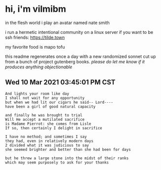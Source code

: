 # hi, i'm vilmibm

in the flesh world i play an avatar named nate smith

i run a hermetic intentional community on a linux server if you want to be ssh friends: https://tilde.town

my favorite food is mapo tofu

this readme regenerates once a day with a new randomized sonnet cut up from a bunch of project gutenberg books.
_please do let me know if it produces anything objectionable_

## Wed 10 Mar 2021 03:45:01 PM CST

    And lights your room like day
    I shall not wait for any opportunity
    but when we had lit our cigars he said-- Lord----
    have been a girl of good natural capacity
    
    and finally he was brought to trial
    Will He accept a mutilated sacrifice
    is Madame Pierrot: she comes from Lisle
    If so, then certainly I delight in sacrifice
    
    I have no method; and sometimes I say
    they had, even in relatively modern days
    2 divided what it was judicious to say
    she seemed brighter and better than she had been for days
    
    but he threw a large stone into the midst of their ranks
    which may seem purposely to ask for your thanks
